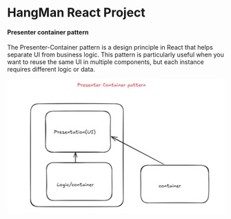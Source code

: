# HangMan React Project

#### Presenter container pattern

The Presenter-Container pattern is a design principle in React that helps separate UI from business logic. This pattern is particularly useful when you want to reuse the same UI in multiple components, but each instance requires different logic or data.  

![Presenter-Container Pattern](./src/assets/image.png)